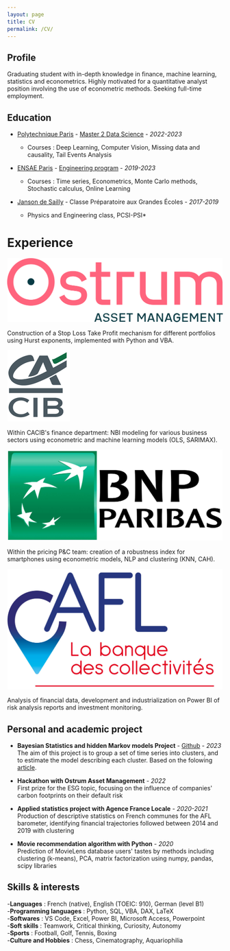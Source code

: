 ```yaml
---
layout: page
title: CV 
permalink: /CV/
---
```


## Profile

Graduating student with in-depth knowledge in finance, machine learning, statistics and econometrics. Highly motivated for a quantitative analyst position involving the use of econometric methods. Seeking full-time employment.

## Education

- [Polytechnique Paris](https://www.ip-paris.fr/en/home-en/) - [Master 2 Data Science](https://www.ip-paris.fr/en/education/masters/applied-mathematics-and-statistics-program/master-year-2-data-science) - *2022-2023* 
  - Courses : Deep Learning, Computer Vision, Missing data and causality, Tail Events Analysis
    
- [ENSAE Paris](https://www.ensae.fr) - [Engineering program](https://www.ensae.fr/en/education/ingenieur-ensae-program) - *2019-2023*
  - Courses : Time series, Econometrics, Monte Carlo methods, Stochastic calculus, Online Learning
    
- [Janson de Sailly](https://www.janson-de-sailly.fr/cpge-presentation-generale-structure/) - Classe Préparatoire aux Grandes Écoles - *2017-2019*  
  - Physics and Engineering class, PCSI-PSI* 

# Experience

![](/images/OSTRUM.png)  

Construction of a Stop Loss Take Profit mechanism for different portfolios using Hurst exponents, implemented with Python and VBA.

![](/images/CACIB.png)

Within CACIB's finance department: NBI modeling for various business sectors using econometric and machine learning models (OLS, SARIMAX).

![](/images/BNP.png)  

Within the pricing P\&C team: creation of a robustness index for smartphones using econometric models, NLP and clustering (KNN, CAH).

![](/images/AFL.png)  

Analysis of financial data, development and industrialization on Power BI of risk analysis reports and investment monitoring.

## Personal and academic project

- **Bayesian Statistics and hidden Markov models Project** - [Github](https://github.com/Zaltarba/Bayesian_statistics_project.git) - *2023*  
The aim of this project is to group a set of time series into clusters, and to estimate the model describing each cluster. Based on the folowing [article](https://www.researchgate.net/publication/4756297_Model-Based_Clustering_of_Multiple_Time_Series).

- **Hackathon with Ostrum Asset Management** - *2022*  
First prize for the ESG topic, focusing on the influence of companies' carbon footprints on their default risk  

- **Applied statistics project with Agence France Locale** - *2020-2021*  
Production of descriptive statistics on French communes for the AFL barometer, identifying financial trajectories followed between 2014 and 2019 with clustering

- **Movie recommendation algorithm with Python** - *2020*  
Prediction of MovieLens database users' tastes by methods including clustering (k-means), PCA, matrix factorization using numpy, pandas, scipy libraries 

## Skills \& interests

-**Languages** : French (native), English (TOEIC: 910), German (level B1)  
-**Programming languages** : Python, SQL, VBA, DAX, LaTeX  
-**Softwares** : VS Code, Excel, Power BI, Microsoft Access, Powerpoint   
-**Soft skills** : Teamwork, Critical thinking, Curiosity, Autonomy   
-**Sports** : Football, Golf, Tennis, Boxing   
-**Culture and Hobbies** : Chess, Cinematography, Aquariophilia   

